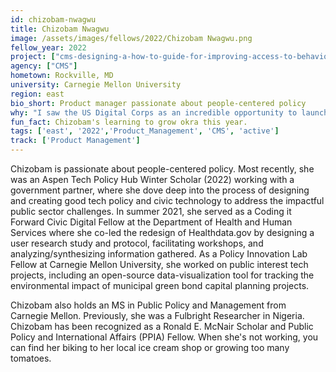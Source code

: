 ```yaml
---
id: chizobam-nwagwu
title: Chizobam Nwagwu
image: /assets/images/fellows/2022/Chizobam Nwagwu.png
fellow_year: 2022
project: ["cms-designing-a-how-to-guide-for-improving-access-to-behavioral-health-care-and-support"]
agency: ["CMS"]
hometown: Rockville, MD
university: Carnegie Mellon University
region: east
bio_short: Product manager passionate about people-centered policy
why: "I saw the US Digital Corps as an incredible opportunity to launch my career in public service and impact my community. As an early career civic technologist excited by mission-driven work, I appreciate that the USDC program provides mentorship, training, and resources for fellows to navigate bureaucratic establishments and positively impact the public." 
fun_fact: Chizobam's learning to grow okra this year.  
tags: ['east', '2022','Product_Management', 'CMS', 'active']
track: ['Product Management']
---
```


Chizobam is passionate about people-centered policy. Most recently, she was an Aspen Tech Policy Hub Winter Scholar (2022) working with a government partner, where she dove deep into the process of designing and creating good tech policy and civic technology to address the impactful public sector challenges. In summer 2021, she served as a Coding it Forward Civic Digital Fellow  at the Department of Health and Human Services where she co-led the redesign of Healthdata.gov by designing a user research study and protocol, facilitating workshops, and analyzing/synthesizing information gathered. As a Policy Innovation Lab Fellow at Carnegie Mellon University, she worked on public interest tech projects, including an open-source data-visualization tool for tracking the environmental impact of municipal green bond capital planning projects. 

Chizobam also holds an MS in Public Policy and Management from Carnegie Mellon. Previously, she was a Fulbright Researcher in Nigeria. Chizobam has been recognized as a Ronald E. McNair Scholar and Public Policy and International Affairs (PPIA) Fellow. When she's not working, you can find her biking to her local ice cream shop or growing too many tomatoes.  
